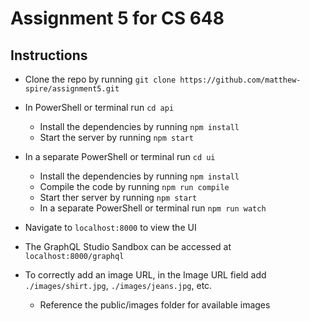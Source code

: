 # Assignment 5 for CS 648

## Instructions

- Clone the repo by running `git clone https://github.com/matthew-spire/assignment5.git`
- In PowerShell or terminal run `cd api`
  - Install the dependencies by running `npm install`
  - Start the server by running `npm start`
- In a separate PowerShell or terminal run `cd ui`
  - Install the dependencies by running `npm install`
  - Compile the code by running `npm run compile`
  - Start ther server by running `npm start`
  - In a separate PowerShell or terminal run `npm run watch`
- Navigate to `localhost:8000` to view the UI
- The GraphQL Studio Sandbox can be accessed at `localhost:8000/graphql`

- To correctly add an image URL, in the Image URL field add `./images/shirt.jpg`, `./images/jeans.jpg`, etc.
  - Reference the public/images folder for available images
